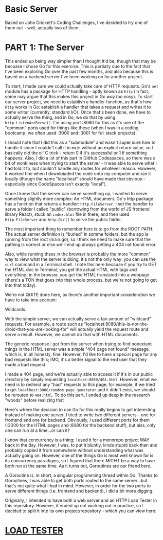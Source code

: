 # Basic Server

Based on John Crickett's Coding Challenges, I've decided to try one of them out - well, actually two of them.

# PART 1: The Server

This ended up being way simpler than I thought it'd be, though that may be becuase I chose Go for this exercise. This is partially due to the fact that I've been exploring Go over the past few months, and also because this is based on a backend server I've been working on for another project.

To start, I made sure we could actually take care of HTTP requests. Go's `net` module has a package for HTTP handling - aptly known as `http` (in fact, some may argue that this makes this project in Go _way too easy_). To start our server project, we need to establish a handler function, as that's how `http` works in Go: establish a handler that takes a request and writes it to some writer (currently, standard I/O). Once that's been done, we have to actually serve the thing, and in Go, we do that by using `http.ListenAndServe()`. I'm using port :8080 for this as it's one of the "common" ports used for things like these (when I was in a coding bootcamp, we often used :3000 and :3001 for full stack projects).

I should note that I did this as a "submodule" and wasn't super sure how to handle it since I couldn't call it in `main` without an explicit return value, so I basically did the ol' C trick - return 0 if it's successful or 1 if something happens. Also, I did a lot of this part in GitHub Codespaces, so there was a bit of wonkiness when trying to start the server - it was able to serve what I had told it to, but couldn't handle any routes for whatever reason. However, it worked fine when I downloiaded the code onto my computer and ran it locally (though the name "localhost" should have made that obvious - especially since CodeSpaces isn't exactly "local").

Once I knew that the server can serve something up, I wanted to serve something slightly more complex: An HTML document. Go's http package has a function that returns a handler: `http.FileServer`. I set the handler to serve a folder I called "public" (borrowing from the world of JS frontend library React), stuck an `index.html` file in there, and then used `http.FileServer` and `http.Dir()` to serve the public folder.

The most important thing to remember here is to go from the ROOT PATH. The actual server definition is "buried" in somme folders, but the app is running from the root (main.go), so I think we need to make sure that the pathing is correct or else we'll end up always getting a 404 not found error.

Also, while running thses in the browser is probably the more "common" way to view what the server is doing, it's not the only way: you can use the `curl` command in a Terminal shell. I note this here because if you try to GET the HTML doc in Terminal, you get the actual HTML with tags and everything; in the browser, you get the HTML translated into a webpage (there's a TON that goes into that whole process, but we're not going to get into that today).

We're not QUITE done here, as there's another important consideration we have to take into account:

Wildcards.

With the simple server, we can actually serve a fair amount of "wildcard" requests. For example, a route such as "localhost:8080/this-is-not-the-droid-that-you-are-looking-for" will actually yield the request route and serve a result. However, we cannot do that with HTML documents.

The generic response I got from the server when trying to find nonextant things in the HTML server was a simple "404 page not found" message, which is, in all honesty, fine. However, I'd like to have a special page for any bad requests like this; IMO, it's a better signal to the end user that they made a bad request.

I made a 404 page, and we're actually able to access it if it's in our public directory by simply requesting `localhost:8080/404.html`. However, what we need is to redirect any "bad" requests to this page; for example, if we tried to get `localhost:8080/random_page_generator` and it didn't exist, we should be rerouted to `404.html`. To do this part, I ended up deep in the research "woods" before realizing that 

Here's where the decision to use Go for this really begins to get interesting: instead of making one server, I tried to write two different servers - one for frontend and one for backend. Obviously, I used different ports for them (:3000 for the HTML pages and :8080 for the backend stuff), but alas, only one can run at a time...or can it?

I know that concurrency is a thing; I used it for a monorepo project WAY back in the day. However, I was, to put it bluntly, kinda stupid back then and probably copied it from somewhere without understanding what was actually going on. However, one of the things Go is most well known for is its concurrency paradigms, so I figured that there MIGHT be a way to have both run at the same time. As it turns out, Goroutines are our friend here.

A Goroutine is, in short, a singular programming thread within Go. Thanks to Goroutines, I was able to get both ports routed to the same server...but that's not quite what I had in mind. However, in order for the two ports to serve different things (i.e. frontend and backend), I did a bit more digging.

<!-- # Part 2: The Load Tester -->

 Originally, I intended to have both a web server and an HTTP Load Tester in this repository. However, it ended up not working out in practice, so I decided to split it into its own project/repository - which you can view here:

# [LOAD TESTER](https://github.com/JamesCalingo/go_loadtester)
